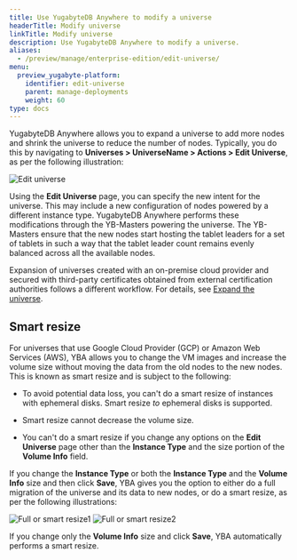 ```yaml
---
title: Use YugabyteDB Anywhere to modify a universe
headerTitle: Modify universe
linkTitle: Modify universe
description: Use YugabyteDB Anywhere to modify a universe.
aliases:
  - /preview/manage/enterprise-edition/edit-universe/
menu:
  preview_yugabyte-platform:
    identifier: edit-universe
    parent: manage-deployments
    weight: 60
type: docs
---
```


YugabyteDB Anywhere allows you to expand a universe to add more nodes and shrink the universe to reduce the number of nodes. Typically, you do this by navigating to **Universes > UniverseName > Actions > Edit Universe**, as per the following illustration:

![Edit universe](/images/ee/edit-univ.png)

Using the **Edit Universe** page, you can specify the new intent for the universe. This may include a new configuration of nodes powered by a different instance type. YugabyteDB Anywhere performs these modifications through the YB-Masters powering the universe. The YB-Masters ensure that the new nodes start hosting the tablet leaders for a set of tablets in such a way that the tablet leader count remains evenly balanced across all the available nodes.

Expansion of universes created with an on-premise cloud provider and secured with third-party certificates obtained from external certification authorities follows a different workflow. For details, see [Expand the universe](../../security/enable-encryption-in-transit#expand-the-universe).

## Smart resize

For universes that use Google Cloud Provider (GCP) or Amazon Web Services (AWS), YBA allows you to change the VM images and increase the volume size without moving the data from the old nodes to the new nodes. This is known as smart resize and is subject to the following:

- To avoid potential data loss, you can't do a smart resize of instances with ephemeral disks. Smart resize _to_ ephemeral disks is supported.

- Smart resize cannot decrease the volume size.

- You can't do a smart resize if you change any options on the **Edit Universe** page other than the **Instance Type** and the size portion of the **Volume Info** field.

If you change the **Instance Type** or both the **Instance Type** and the **Volume Info** size and then click **Save**, YBA gives you the option to either do a full migration of the universe and its data to new nodes, or do a smart resize, as per the following illustrations:

  ![Full or smart resize1](/images/ee/edit-univ-1.png)
  ![Full or smart resize2](/images/ee/edit-univ-2.png)

If you change only the **Volume Info** size and click **Save**, YBA automatically performs a smart resize.
